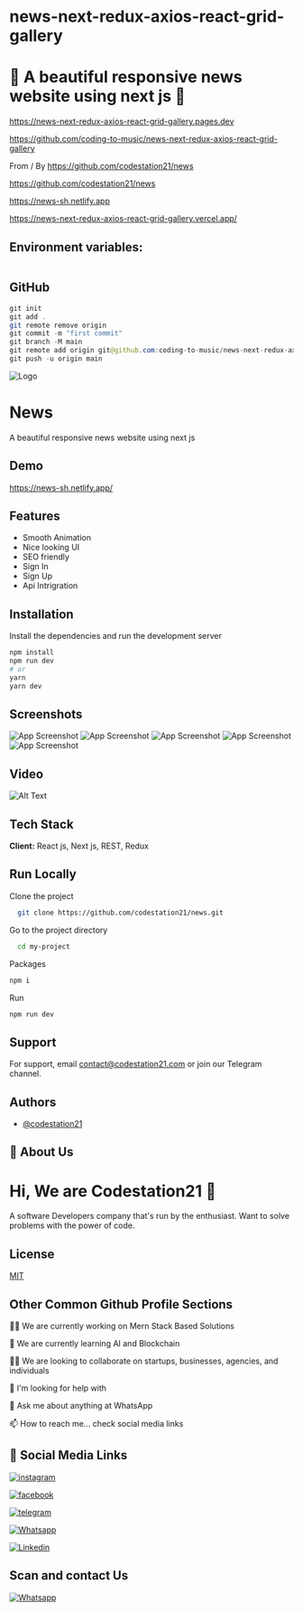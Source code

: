# news-next-redux-axios-react-grid-gallery

# 🚀 A beautiful responsive news website using next js 🚀

https://news-next-redux-axios-react-grid-gallery.pages.dev

https://github.com/coding-to-music/news-next-redux-axios-react-grid-gallery

From / By https://github.com/codestation21/news

https://github.com/codestation21/news

https://news-sh.netlify.app

https://news-next-redux-axios-react-grid-gallery.vercel.app/

## Environment variables:

```java

```

## GitHub

```java
git init
git add .
git remote remove origin
git commit -m "first commit"
git branch -M main
git remote add origin git@github.com:coding-to-music/news-next-redux-axios-react-grid-gallery.git
git push -u origin main
```

![Logo](https://firebasestorage.googleapis.com/v0/b/codestation21-42e53.appspot.com/o/CodeStation-21-logo.jpg?alt=media&token=b944de69-81fd-436a-85a8-96d693aa13cb)

# News

A beautiful responsive news website using next js

## Demo

https://news-sh.netlify.app/

## Features

- Smooth Animation
- Nice looking UI
- SEO friendly
- Sign In
- Sign Up
- Api Intrigration

## Installation

Install the dependencies and run the development server

```bash
npm install
npm run dev
# or
yarn
yarn dev
```

## Screenshots

![App Screenshot](https://firebasestorage.googleapis.com/v0/b/codestation21-42e53.appspot.com/o/news.jpeg?alt=media&token=e5e8175b-e9b5-4dc1-afb4-bdeb057f3a6c)
![App Screenshot](https://firebasestorage.googleapis.com/v0/b/codestation21-42e53.appspot.com/o/news%202.png?alt=media&token=b762ab4d-41e9-4da9-aa74-79f0532d08b1)
![App Screenshot](https://firebasestorage.googleapis.com/v0/b/codestation21-42e53.appspot.com/o/news%205.jpeg?alt=media&token=1d7a8be3-ab5c-4c66-b1a6-659329a9a696)
![App Screenshot](https://firebasestorage.googleapis.com/v0/b/codestation21-42e53.appspot.com/o/news%203.jpeg?alt=media&token=6344337b-ca97-46de-8af1-122aa80effb7)
![App Screenshot](https://firebasestorage.googleapis.com/v0/b/codestation21-42e53.appspot.com/o/news%204.jpeg?alt=media&token=f9903194-43a7-4bc9-8ab6-c4fe21b5d600)

## Video

![Alt Text](https://media.giphy.com/media/MHsPpimFNj7PS7L8Hm/giphy.gif)

## Tech Stack

**Client:**
React js, Next js, REST, Redux

## Run Locally

Clone the project

```bash
  git clone https://github.com/codestation21/news.git
```

Go to the project directory

```bash
  cd my-project
```

Packages

```bash
npm i
```

Run

```bash
npm run dev
```

## Support

For support, email contact@codestation21.com or join our Telegram channel.

## Authors

- [@codestation21](https://www.github.com/codestation21)

## 🚀 About Us

# Hi, We are Codestation21 👋

A software Developers company that's run by the enthusiast. Want to solve problems with the power of code.

## License

[MIT](https://codestation21.com/licences)

## Other Common Github Profile Sections

👩‍💻 We are currently working on Mern Stack Based Solutions

🧠 We are currently learning AI and Blockchain

👯‍♀️ We are looking to collaborate on startups, businesses, agencies, and individuals

🤔 I'm looking for help with

💬 Ask me about anything at WhatsApp

📫 How to reach me... check social media links

## 🔗 Social Media Links

[![instagram](https://firebasestorage.googleapis.com/v0/b/codestation21-42e53.appspot.com/o/icons%2F1298747_instagram_brand_logo_social%20media_icon.png?alt=media&token=cdc628d8-3314-4abc-8d24-98b4d3e35028)](https://www.instagram.com/codestation21)

[![facebook](https://firebasestorage.googleapis.com/v0/b/codestation21-42e53.appspot.com/o/icons%2F5296500_fb_social%20media_facebook_facebook%20logo_social%20network_icon.png?alt=media&token=b023f508-5302-4b6a-89a8-0d9dbeed3265)](https://www.facebook.com/codestation21)

[![telegram](https://firebasestorage.googleapis.com/v0/b/codestation21-42e53.appspot.com/o/icons%2F4375108_logo_telegram_icon.png?alt=media&token=811c5566-0ce9-49bb-ad7d-04c2b5b190a2)](https://t.me/codestation21)

[![Whatsapp](https://firebasestorage.googleapis.com/v0/b/codestation21-42e53.appspot.com/o/icons%2F4362952_whatsapp_logo_social%20media_messaging%20app_icon.png?alt=media&token=ecb49d2f-dc7c-43a5-8240-611289941a5c)](https://wa.me/message/KMNVLHTT5YR2N1)

[![Linkedin](https://firebasestorage.googleapis.com/v0/b/codestation21-42e53.appspot.com/o/icons%2F1298749_linkedin_icon.png?alt=media&token=472340d3-2b74-4a74-97bc-585ca8db7296)](https://www.linkedin.com/company/codestation21)

## Scan and contact Us

[![Whatsapp](https://firebasestorage.googleapis.com/v0/b/codestation21-42e53.appspot.com/o/codestation%20qr%20code%20r.jpeg?alt=media&token=5aed4fac-e49f-4c64-a750-fb396b515063)](https://wa.me/message/KMNVLHTT5YR2N1)
